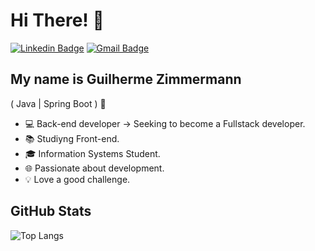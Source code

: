 <h1>Hi There! 👋</h1>

[![Linkedin Badge](https://img.shields.io/badge/-LinkedIn-6633cc?style=flat-square&logo=Linkedin&logoColor=white&link=https://https://www.linkedin.com/in/guizimmermann/)](https://www.linkedin.com/in/guizimmermann/)
[![Gmail Badge](https://img.shields.io/badge/-zimmerma83@gmail.com-6633cc?style=flat-square&logo=Gmail&logoColor=white&link=mailto:zimmerma83@gmail.com)](mailto:zimmerma83@gmail.com)

## My name is Guilherme Zimmermann
( Java | Spring Boot ) 🚀
- 💻 Back-end developer -> Seeking to become a Fullstack developer.
- 📚 Studiyng Front-end. 
- 🎓 Information Systems Student.
- 🌐 Passionate about development.
- 💡 Love a good challenge.

<div align="left">
  
## GitHub Stats
![Top Langs](https://github-readme-stats-git-masterrstaa-rickstaa.vercel.app/api/top-langs/?username=Guilherme-Zimmermann&theme=transparent&bg_color=000&border_color=30A3DC&layout=compact&theme=dark)
  
 </div>
